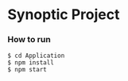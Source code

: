 # Synoptic Project

### How to run
`$ cd Application` <br />
`$ npm install` <br />
`$ npm start` <br />